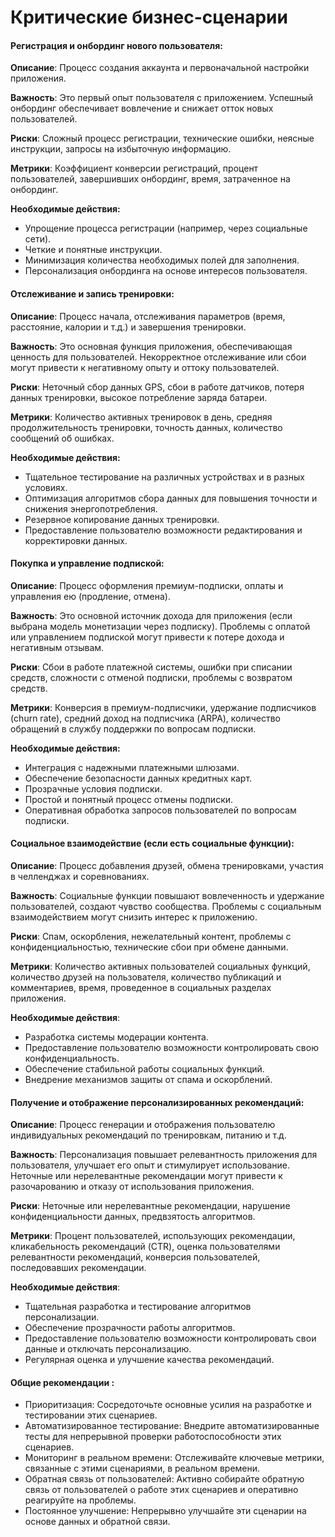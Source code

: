 # Критические бизнес-сценарии

#### Регистрация и онбординг нового пользователя:

**Описание**: Процесс создания аккаунта и первоначальной настройки приложения.

**Важность**: Это первый опыт пользователя с приложением. Успешный онбординг обеспечивает вовлечение и снижает отток новых пользователей.

**Риски**: Сложный процесс регистрации, технические ошибки, неясные инструкции, запросы на избыточную информацию.

**Метрики**: Коэффициент конверсии регистраций, процент пользователей, завершивших онбординг, время, затраченное на онбординг.

**Необходимые действия:**
- Упрощение процесса регистрации (например, через социальные сети).
- Четкие и понятные инструкции.
- Минимизация количества необходимых полей для заполнения.
- Персонализация онбординга на основе интересов пользователя.

#### Отслеживание и запись тренировки:

**Описание**: Процесс начала, отслеживания параметров (время, расстояние, калории и т.д.) и завершения тренировки.

**Важность**: Это основная функция приложения, обеспечивающая ценность для пользователей. Некорректное отслеживание или сбои могут привести к негативному опыту и оттоку пользователей.

**Риски**: Неточный сбор данных GPS, сбои в работе датчиков, потеря данных тренировки, высокое потребление заряда батареи.

**Метрики**: Количество активных тренировок в день, средняя продолжительность тренировки, точность данных, количество сообщений об ошибках.

**Необходимые действия:**
- Тщательное тестирование на различных устройствах и в разных условиях.
- Оптимизация алгоритмов сбора данных для повышения точности и снижения энергопотребления.
- Резервное копирование данных тренировки.
- Предоставление пользователю возможности редактирования и корректировки данных.

#### Покупка и управление подпиской:

**Описание**: Процесс оформления премиум-подписки, оплаты и управления ею (продление, отмена).

**Важность**: Это основной источник дохода для приложения (если выбрана модель монетизации через подписку). Проблемы с оплатой или управлением подпиской могут привести к потере дохода и негативным отзывам.

**Риски**: Сбои в работе платежной системы, ошибки при списании средств, сложности с отменой подписки, проблемы с возвратом средств.

**Метрики**: Конверсия в премиум-подписчики, удержание подписчиков (churn rate), средний доход на подписчика (ARPA), количество обращений в службу поддержки по вопросам подписки.

**Необходимые действия:**
- Интеграция с надежными платежными шлюзами.
- Обеспечение безопасности данных кредитных карт.
- Прозрачные условия подписки.
- Простой и понятный процесс отмены подписки.
- Оперативная обработка запросов пользователей по вопросам подписки.

#### Социальное взаимодействие (если есть социальные функции):

**Описание**: Процесс добавления друзей, обмена тренировками, участия в челленджах и соревнованиях.

**Важность**: Социальные функции повышают вовлеченность и удержание пользователей, создают чувство сообщества. Проблемы с социальным взаимодействием могут снизить интерес к приложению.

**Риски**: Спам, оскорбления, нежелательный контент, проблемы с конфиденциальностью, технические сбои при обмене данными.

**Метрики**: Количество активных пользователей социальных функций, количество друзей на пользователя, количество публикаций и комментариев, время, проведенное в социальных разделах приложения.

**Необходимые действия**:
- Разработка системы модерации контента.
- Предоставление пользователю возможности контролировать свою конфиденциальность.
- Обеспечение стабильной работы социальных функций.
- Внедрение механизмов защиты от спама и оскорблений.

#### Получение и отображение персонализированных рекомендаций:

**Описание**: Процесс генерации и отображения пользователю индивидуальных рекомендаций по тренировкам, питанию и т.д.

**Важность**: Персонализация повышает релевантность приложения для пользователя, улучшает его опыт и стимулирует использование. Неточные или нерелевантные рекомендации могут привести к разочарованию и отказу от использования приложения.

**Риски**: Неточные или нерелевантные рекомендации, нарушение конфиденциальности данных, предвзятость алгоритмов.

**Метрики**: Процент пользователей, использующих рекомендации, кликабельность рекомендаций (CTR), оценка пользователями релевантности рекомендаций, конверсия пользователей, последовавших рекомендации.

**Необходимые действия**:
- Тщательная разработка и тестирование алгоритмов персонализации.
- Обеспечение прозрачности работы алгоритмов.
- Предоставление пользователю возможности контролировать свои данные и отключать персонализацию.
- Регулярная оценка и улучшение качества рекомендаций.

#### Общие рекомендации :

- Приоритизация: Сосредоточьте основные усилия на разработке и тестировании этих сценариев.
- Автоматизированное тестирование: Внедрите автоматизированные тесты для непрерывной проверки работоспособности этих сценариев.
- Мониторинг в реальном времени: Отслеживайте ключевые метрики, связанные с этими сценариями, в реальном времени.
- Обратная связь от пользователей: Активно собирайте обратную связь от пользователей о работе этих сценариев и оперативно реагируйте на проблемы.
- Постоянное улучшение: Непрерывно улучшайте эти сценарии на основе данных и обратной связи.